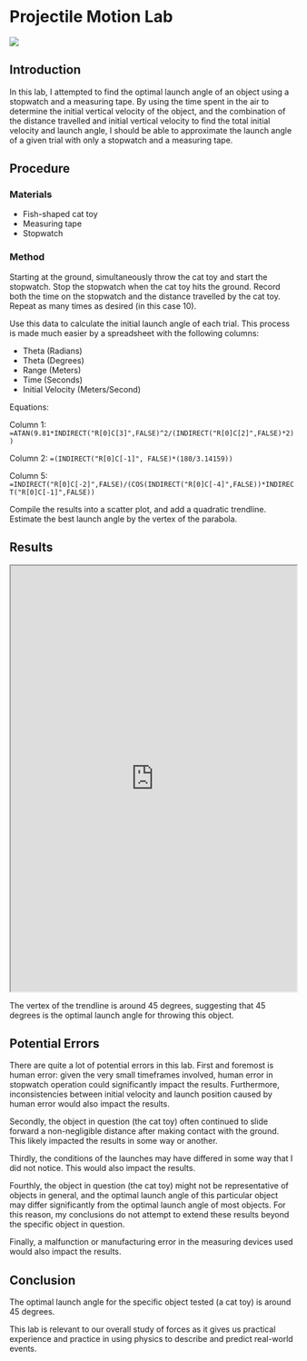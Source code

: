 # Projectile Motion Lab

![](https://static.wikia.nocookie.net/inheritance/images/2/2e/Trebuchet.jpg/revision/latest?cb=20110419103616)

## Introduction

In this lab, I attempted to find the optimal launch angle of an object using a stopwatch and a measuring tape. By using the time spent in the air to determine the initial vertical velocity of the object, and the combination of the distance travelled and initial vertical velocity to find the total initial velocity and launch angle, I should be able to approximate the launch angle of a given trial with only a stopwatch and a measuring tape.

## Procedure

### Materials

- Fish-shaped cat toy
- Measuring tape
- Stopwatch

### Method

Starting at the ground, simultaneously throw the cat toy and start the stopwatch. Stop the stopwatch when the cat toy hits the ground. Record both the time on the stopwatch and the distance travelled by the cat toy. Repeat as many times as desired (in this case 10).

Use this data to calculate the initial launch angle of each trial. This process is made much easier by a spreadsheet with the following columns:

- Theta (Radians)
- Theta (Degrees)
- Range (Meters)
- Time (Seconds)
- Initial Velocity (Meters/Second)

Equations:

Column 1: `=ATAN(9.81*INDIRECT("R[0]C[3]",FALSE)^2/(INDIRECT("R[0]C[2]",FALSE)*2))`

Column 2: `=(INDIRECT("R[0]C[-1]", FALSE)*(180/3.14159))`

Column 5: `=INDIRECT("R[0]C[-2]",FALSE)/(COS(INDIRECT("R[0]C[-4]",FALSE))*INDIRECT("R[0]C[-1]",FALSE))`

Compile the results into a scatter plot, and add a quadratic trendline. Estimate the best launch angle by the vertex of the parabola.

## Results

<iframe src="https://docs.google.com/spreadsheets/d/e/2PACX-1vTSxqfAxPCZa62BOWQ1OaSN9XnLgkYqb6VioNM78bpHIPjynA73aYXFznxlTz28sXhOmKfvpQ64RqMI/pubhtml?widget=true&amp;headers=false" style="width: 100%; height: 750px;"></iframe>

The vertex of the trendline is around 45 degrees, suggesting that 45 degrees is the optimal launch angle for throwing this object.

## Potential Errors

There are quite a lot of potential errors in this lab. First and foremost is human error: given the very small timeframes involved, human error in stopwatch operation could significantly impact the results. Furthermore, inconsistencies between initial velocity and launch position caused by human error would also impact the results.

Secondly, the object in question (the cat toy) often continued to slide forward a non-negligible distance after making contact with the ground. This likely impacted the results in some way or another.

Thirdly, the conditions of the launches may have differed in some way that I did not notice. This would also impact the results.

Fourthly, the object in question (the cat toy) might not be representative of objects in general, and the optimal launch angle of this particular object may differ significantly from the optimal launch angle of most objects. For this reason, my conclusions do not attempt to extend these results beyond the specific object in question.

Finally, a malfunction or manufacturing error in the measuring devices used would also impact the results.

## Conclusion

The optimal launch angle for the specific object tested (a cat toy) is around 45 degrees.

This lab is relevant to our overall study of forces as it gives us practical experience and practice in using physics to describe and predict real-world events.
